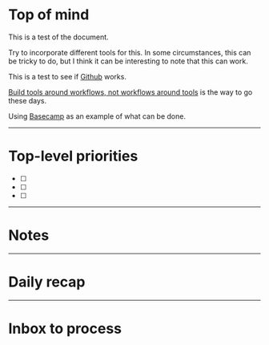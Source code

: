 # Top of mind

This is a test of the document. 

Try to incorporate different tools for this. 
In some circumstances, this can be tricky to do, but I think it can be interesting to note that this can work. 

This is a test to see if [Github](../pages/Github.md) works. 

[Build tools around workflows, not workflows around tools](../pages/Build%20tools%20around%20workflows,%20not%20workflows%20around%20tools.md) is the way to go these days. 

Using [Basecamp](../pages/Basecamp.md) as an example of what can be done. 






---
# Top-level priorities
- [ ] 
- [ ] 
- [ ] 


---
# Notes



--- 
# Daily recap





--- 
# Inbox to process


